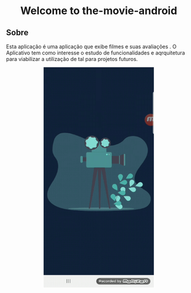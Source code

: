 # 

<h1 align="center">Welcome to the-movie-android </h1>



## Sobre 
 Esta aplicação é uma aplicação que exibe filmes e suas avaliações .
O Aplicativo tem como interesse o estudo de funcionalidades e aqrquitetura para viabilizar a utilização de tal para projetos futuros.

<p align="center">
  <img src="https://github.com/juninhork/the-movie-android/blob/main/assets/the_movie.gif" width="300" height="600" /> 
</p>

```sh

```

